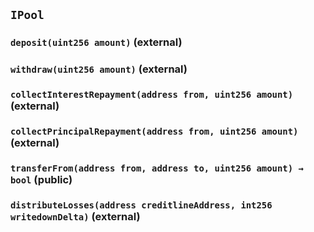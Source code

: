 ## `IPool`






### `deposit(uint256 amount)` (external)





### `withdraw(uint256 amount)` (external)





### `collectInterestRepayment(address from, uint256 amount)` (external)





### `collectPrincipalRepayment(address from, uint256 amount)` (external)





### `transferFrom(address from, address to, uint256 amount) → bool` (public)





### `distributeLosses(address creditlineAddress, int256 writedownDelta)` (external)






